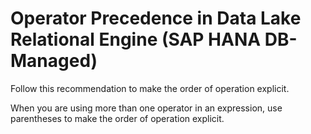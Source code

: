 <!-- loio436e658fa1a44fcf9633775475dfdae9 -->

# Operator Precedence in Data Lake Relational Engine \(SAP HANA DB-Managed\)

Follow this recommendation to make the order of operation explicit.



When you are using more than one operator in an expression, use parentheses to make the order of operation explicit.

